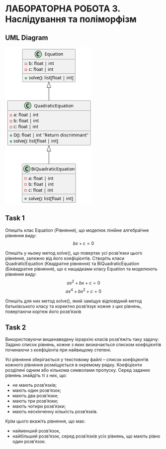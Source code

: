 # ЛАБОРАТОРНА РОБОТА 3. Наслідування та поліморфізм

## UML Diagram 
![UML Diagram](./uml/equation.png)

## Task 1
Опишіть клас Equation (Рівняння), що моделює лінійне алгебраїчне 
рівняння виду: $$bx+c=0$$

Опишіть у ньому метод solve(), що повертає усі розв’язки цього рівняння, залежно від його коефіцієнтів. 
Створіть класи QuadraticEquation (Квадратне рівняння) та BiQuadraticEquation (Біквадратне рівняння), що є нащадками 
класу Equation та моделюють рівняння виду:
$$ax^2+bx+c=0$$
$$ax^4+bx^2+c=0$$

Опишіть для них метод solve(), який заміщує відповідний метод 
батьківського класу та коректно розв’язує кожне з цих рівнянь, повертаючи 
кортеж його розв’язків

## Task 2
Використовуючи вищенаведену ієрархію класів розв’яжіть таку задачу: 
Задано список рівнянь, кожне з яких визначається списком коефіцієнтів 
починаючи з коефіцієнта при найвищому степені.

Усі рівняння зберігається у текстовому файлі – список коефіцієнтів кожного 
рівняння розміщується в окремому рядку. Коефіцієнти розділені одним або 
кількома символами пропуску. 
Серед заданих рівнянь знайдіть ті з них, що:
- не мають розв’язків;
- мають один розв’язок;
- мають два розв’язки;
- мають три розв’язки;
- мають чотири розв’язки;
- мають нескінченну кількість розв’язків.

Крім цього вкажіть рівняння, що має:
- найменший розв’язок,
- найбільший розв’язок,
серед розв’язків усіх рівнянь, що мають рівно один розв’язок.
